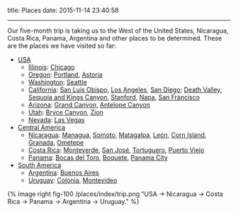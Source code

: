 title: Places
date: 2015-11-14 23:40:58

---

Our five-month trip is taking us to the West of the United States, Nicaragua, Costa Rica, Panama, Argentina and other places to be determined. These are the places we have visited so far:

* [USA](/categories/USA)
    * [Illinois](/categories/USA/Illinois): [Chicago](/categories/USA/Chicago)
    * [Oregon](/categories/USA/Oregon): [Portland](/categories/USA/Oregon/Portland), [Astoria](/categories/USA/Oregon/Astoria)
    * [Washington](/categories/USA/Washington): [Seattle](/categories/USA/Washington/Seattle)
    * [California](/categories/USA/California): [San Luis Obispo](/categories/USA/California/San-Luis-Obispo), [Los Angeles](/categories/USA/California/Los-Angeles), [San Diego](/categories/USA/California/San-Diego); [Death Valley](/categories/USA/California/Death-Valley), [Sequoia and Kings Canyon](/categories/USA/California/Sequoia-and-Kings-Canyon), [Stanford](/categories/USA/California/Stanford), [Napa](/categories/USA/California/Napa), [San Francisco](/categories/USA/California/San-Francisco)
    * [Arizona](/categories/USA/Arizona): [Grand Canyon](/categories/USA/Arizona/Grand-Canyon), [Antelope Canyon](/categories/USA/Arizona/Antelope-Canyon)
    * [Utah](/categoires/USA/Utah): [Bryce Canyon](/categories/USA/Utah/Bryce-Canyon), [Zion](/categories/USA/Utah/Zion)
    * [Nevada](/categories/USA/Nevada): [Las Vegas](/categories/USA/Nevada/Las-Vegas)
* [Central America](/categories/Central-America)
    * [Nicaragua](/categories/Central-America/Nicaragua): [Managua](/categories/Central-America/Nicaragua/Managua), [Somoto](/categories/Central-America/Nicaragua/Somoto), [Matagalpa](/categories/Central-America/Nicaragua/Matagalpa), [León](/categories/Central-America/Nicaragua/Leon), [Corn Island](/categories/Central-America/Nicaragua/Corn-Island), [Granada](/categories/Central-America/Nicaragua/Granada), [Ometepe](/categories/Central-America/Nicaragua/Ometepe)
    * [Costa Rica](/categories/Central-America/Costa-Rica): [Monteverde](/categories/Central-America/Costa-Rica/Monteverde), [San José](/categories/Central-America/Costa-Rica/San-Jose), [Tortuguero](/categories/Central-America/Costa-Rica/Tortuguero), [Puerto Viejo](/categories/Central-America/Costa-Rica/Puerto-Viejo)
    * [Panama](/categories/Central-America/Panama): [Bocas del Toro](/categories/Central-America/Panama/Bocas-del-Toro), [Boquete](/categories/Central-America/Panama/Boquete), [Panama City](/categories/Central-America/Panama/Panama-City)
* [South America](/categories/South-America)
    * [Argentina](/categories/South-America/Argentina): [Buenos Aires](/categories/South-America/Argentina/Buenos-Aires)
    * [Uruguay](/categories/South-America/Uruguay): [Colonia](/categories/South-America/Uruguay/Colonia), [Montevideo](/categories/South-America/Uruguay/Montevideo)

{% image right fig-100 /places/index/trip.png "USA → Nicaragua → Costa Rica → Panama → Argentina → Uruguay." %}
